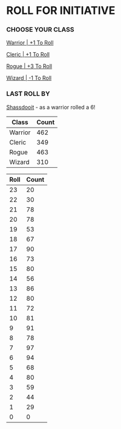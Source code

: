 # ROLL FOR INITIATIVE
### CHOOSE YOUR CLASS

[Warrior | +1 To Roll](https://github.com/benjaminsampica/benjaminsampica/issues/new?title=roll%7Cwarrior&body=Just+click+%27Submit+new+issue%27.)

[Cleric | +1 To Roll](https://github.com/benjaminsampica/benjaminsampica/issues/new?title=roll%7Ccleric&body=Just+click+%27Submit+new+issue%27.)

[Rogue | +3 To Roll](https://github.com/benjaminsampica/benjaminsampica/issues/new?title=roll%7Crogue&body=Just+click+%27Submit+new+issue%27.)

[Wizard | -1 To Roll](https://github.com/benjaminsampica/benjaminsampica/issues/new?title=roll%7Cwizard&body=Just+click+%27Submit+new+issue%27.)
### LAST ROLL BY
[Shassdooit](https://www.github.com/Shassdooit) - as a warrior rolled a 6!

|Class|Count|
|-|-|
|Warrior|462|
|Cleric|349|
|Rogue|463|
|Wizard|310|

|Roll|Count|
|-|-|
|23|20
|22|30
|21|78
|20|78
|19|53
|18|67
|17|90
|16|73
|15|80
|14|56
|13|86
|12|80
|11|72
|10|81
|9|91
|8|78
|7|97
|6|94
|5|68
|4|80
|3|59
|2|44
|1|29
|0|0

